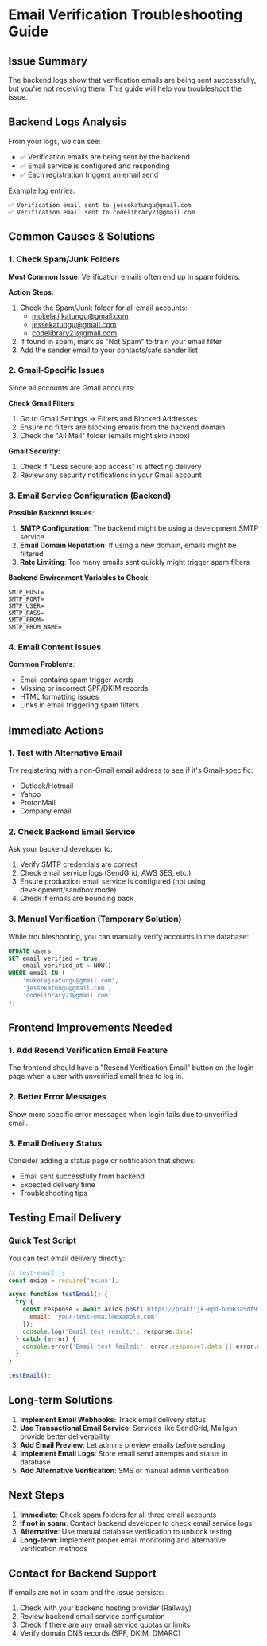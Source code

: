 # Email Verification Troubleshooting Guide

## Issue Summary
The backend logs show that verification emails are being sent successfully, but you're not receiving them. This guide will help you troubleshoot the issue.

## Backend Logs Analysis
From your logs, we can see:
- ✅ Verification emails are being sent by the backend
- ✅ Email service is configured and responding
- ✅ Each registration triggers an email send

Example log entries:
```
✅ Verification email sent to jessekatungu@gmail.com
✅ Verification email sent to codelibrary21@gmail.com
```

## Common Causes & Solutions

### 1. Check Spam/Junk Folders
**Most Common Issue**: Verification emails often end up in spam folders.

**Action Steps**:
1. Check the Spam/Junk folder for all email accounts:
   - mukela.j.katungu@gmail.com
   - jessekatungu@gmail.com
   - codelibrary21@gmail.com
2. If found in spam, mark as "Not Spam" to train your email filter
3. Add the sender email to your contacts/safe sender list

### 2. Gmail-Specific Issues
Since all accounts are Gmail accounts:

**Check Gmail Filters**:
1. Go to Gmail Settings → Filters and Blocked Addresses
2. Ensure no filters are blocking emails from the backend domain
3. Check the "All Mail" folder (emails might skip inbox)

**Gmail Security**:
1. Check if "Less secure app access" is affecting delivery
2. Review any security notifications in your Gmail account

### 3. Email Service Configuration (Backend)

**Possible Backend Issues**:
1. **SMTP Configuration**: The backend might be using a development SMTP service
2. **Email Domain Reputation**: If using a new domain, emails might be filtered
3. **Rate Limiting**: Too many emails sent quickly might trigger spam filters

**Backend Environment Variables to Check**:
```env
SMTP_HOST=
SMTP_PORT=
SMTP_USER=
SMTP_PASS=
SMTP_FROM=
SMTP_FROM_NAME=
```

### 4. Email Content Issues

**Common Problems**:
- Email contains spam trigger words
- Missing or incorrect SPF/DKIM records
- HTML formatting issues
- Links in email triggering spam filters

## Immediate Actions

### 1. Test with Alternative Email
Try registering with a non-Gmail email address to see if it's Gmail-specific:
- Outlook/Hotmail
- Yahoo
- ProtonMail
- Company email

### 2. Check Backend Email Service
Ask your backend developer to:
1. Verify SMTP credentials are correct
2. Check email service logs (SendGrid, AWS SES, etc.)
3. Ensure production email service is configured (not using development/sandbox mode)
4. Check if emails are bouncing back

### 3. Manual Verification (Temporary Solution)
While troubleshooting, you can manually verify accounts in the database:
```sql
UPDATE users 
SET email_verified = true, 
    email_verified_at = NOW() 
WHERE email IN (
    'mukelajkatungu@gmail.com',
    'jessekatungu@gmail.com', 
    'codelibrary21@gmail.com'
);
```

## Frontend Improvements Needed

### 1. Add Resend Verification Email Feature
The frontend should have a "Resend Verification Email" button on the login page when a user with unverified email tries to log in.

### 2. Better Error Messages
Show more specific error messages when login fails due to unverified email.

### 3. Email Delivery Status
Consider adding a status page or notification that shows:
- Email sent successfully from backend
- Expected delivery time
- Troubleshooting tips

## Testing Email Delivery

### Quick Test Script
You can test email delivery directly:

```javascript
// test-email.js
const axios = require('axios');

async function testEmail() {
  try {
    const response = await axios.post('https://praktijk-epd-b0b63a5df9f4.herokuapp.com/api/auth/resend-verification', {
      email: 'your-test-email@example.com'
    });
    console.log('Email test result:', response.data);
  } catch (error) {
    console.error('Email test failed:', error.response?.data || error.message);
  }
}

testEmail();
```

## Long-term Solutions

1. **Implement Email Webhooks**: Track email delivery status
2. **Use Transactional Email Service**: Services like SendGrid, Mailgun provide better deliverability
3. **Add Email Preview**: Let admins preview emails before sending
4. **Implement Email Logs**: Store email send attempts and status in database
5. **Add Alternative Verification**: SMS or manual admin verification

## Next Steps

1. **Immediate**: Check spam folders for all three email accounts
2. **If not in spam**: Contact backend developer to check email service logs
3. **Alternative**: Use manual database verification to unblock testing
4. **Long-term**: Implement proper email monitoring and alternative verification methods

## Contact for Backend Support
If emails are not in spam and the issue persists:
1. Check with your backend hosting provider (Railway)
2. Review backend email service configuration
3. Check if there are any email service quotas or limits
4. Verify domain DNS records (SPF, DKIM, DMARC)